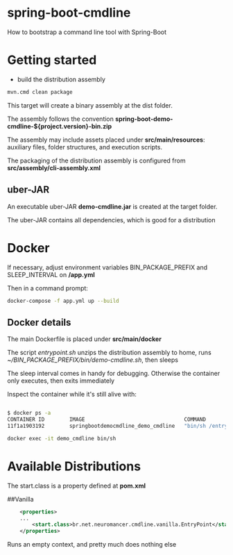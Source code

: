 # spring-boot-cmdline
How to bootstrap a command line tool with Spring-Boot

# Getting started

* build the distribution assembly

```bash
mvn.cmd clean package

```
This target will create a binary assembly at the dist folder.  

The assembly follows the convention **spring-boot-demo-cmdline-${project.version}-bin.zip** 

The assembly may include assets placed under **src/main/resources**: auxiliary files, folder structures, and execution scripts.

The packaging of the distribution assembly is configured from **src/assembly/cli-assembly.xml**

## uber-JAR

An executable uber-JAR **demo-cmdline.jar** is created at the target folder.

The uber-JAR contains all dependencies, which is good for a distribution


# Docker 

If necessary, adjust environment variables BIN_PACKAGE_PREFIX and SLEEP_INTERVAL on **/app.yml**

Then in a command prompt:

```bash
docker-compose -f app.yml up --build

```

## Docker details

The main Dockerfile is placed under **src/main/docker**

The script *entrypoint.sh* unzips the distribution assembly to home, runs *~/BIN_PACKAGE_PREFIX/bin/demo-cmdline.sh*, then sleeps

The sleep interval comes in handy for debugging.  Otherwise the container only executes, then exits immediately

Inspect the container while it's still alive with:

```bash

$ docker ps -a
CONTAINER ID        IMAGE                                COMMAND                  CREATED             STATUS                      PORTS                  NAMES
11f1a1903192        springbootdemocmdline_demo_cmdline   "bin/sh /entrypoin..."   24 seconds ago      Up 23 seconds                                      demo_cmdline

docker exec -it demo_cmdline bin/sh

```

# Available Distributions

The start.class is a property defined at **pom.xml**

##Vanilla


```xml
	<properties>
	...
		<start.class>br.net.neuromancer.cmdline.vanilla.EntryPoint</start.class>
	</properties>
```

Runs an empty context, and pretty much does nothing else



